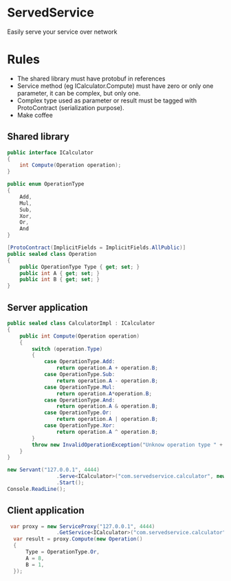 # ServedService
Easily serve your service over network

# Rules
- The shared library must have protobuf in references
- Service method (eg ICalculator.Compute) must have zero or only one parameter, it can be complex, but only one.
- Complex type used as parameter or result must be tagged with ProtoContract (serialization purpose).
- Make coffee

## Shared library
```C#
public interface ICalculator
{
    int Compute(Operation operation);
}

public enum OperationType
{
    Add,
    Mul,
    Sub,
    Xor,
    Or,
    And
}

[ProtoContract(ImplicitFields = ImplicitFields.AllPublic)]
public sealed class Operation
{
    public OperationType Type { get; set; }
    public int A { get; set; }
    public int B { get; set; }
}
```

## Server application
```C#
public sealed class CalculatorImpl : ICalculator
{
    public int Compute(Operation operation)
    {
        switch (operation.Type)
        {
            case OperationType.Add:
                return operation.A + operation.B;
            case OperationType.Sub:
                return operation.A - operation.B;
            case OperationType.Mul:
                return operation.A*operation.B;
            case OperationType.And:
                return operation.A & operation.B;
            case OperationType.Or:
                return operation.A | operation.B;
            case OperationType.Xor:
                return operation.A ^ operation.B;
        }
        throw new InvalidOperationException("Unknow operation type " + operation.Type);
    }
}

new Servant("127.0.0.1", 4444)
                .Serve<ICalculator>("com.servedservice.calculator", new CalculatorImpl())
                .Start();
Console.ReadLine();
```

## Client application
```C#
 var proxy = new ServiceProxy("127.0.0.1", 4444)
                .GetService<ICalculator>("com.servedservice.calculator");
  var result = proxy.Compute(new Operation()
  {
      Type = OperationType.Or,
      A = 8,
      B = 1,
  });
```
